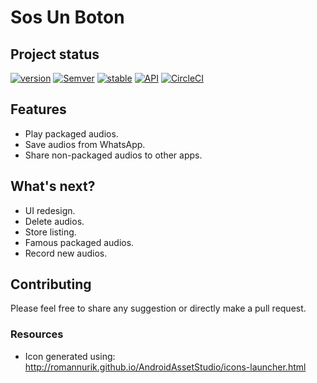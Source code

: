 # Sos Un Boton

## Project status
[![version](https://img.shields.io/badge/version-1.1.0-brightgreen.svg)]()
[![Semver](http://img.shields.io/SemVer/2.0.0.png)](http://semver.org/spec/v2.0.0.html)
[![stable](https://img.shields.io/badge/stability-experimental-green.svg)](https://nodejs.org/api/documentation.html#documentation_stability_index)
[![API](https://img.shields.io/badge/API-18%2B-brightgreen.svg?style=flat)](https://android-arsenal.com/api?level=18)
[![CircleCI](https://circleci.com/gh/barriosnahuel/push-me.svg?style=svg)](https://circleci.com/gh/barriosnahuel/push-me)


## Features
- Play packaged audios.
- Save audios from WhatsApp.
- Share non-packaged audios to other apps.


## What's next?
- UI redesign.
- Delete audios.
- Store listing.
- Famous packaged audios.
- Record new audios.


## Contributing
Please feel free to share any suggestion or directly make a pull request.


### Resources
- Icon generated using: http://romannurik.github.io/AndroidAssetStudio/icons-launcher.html
